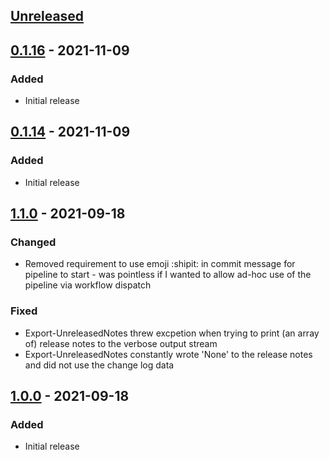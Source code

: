 ## [Unreleased]

## [0.1.16] - 2021-11-09
### Added
- Initial release

## [0.1.14] - 2021-11-09
### Added
- Initial release

## [1.1.0] - 2021-09-18
### Changed
- Removed requirement to use emoji :shipit: in commit message for pipeline to start - was pointless if I wanted to allow ad-hoc use of the pipeline via workflow dispatch

### Fixed
- Export-UnreleasedNotes threw excpetion when trying to print (an array of) release notes to the verbose output stream
- Export-UnreleasedNotes constantly wrote 'None' to the release notes and did not use the change log data

## [1.0.0] - 2021-09-18
### Added
- Initial release

[Unreleased]: https://github.com/codaamok/test123/compare/0.1.16..HEAD
[0.1.16]: https://github.com/codaamok/test123/compare/0.1.14..0.1.16
[0.1.14]: https://github.com/codaamok/test123/compare/1.1.0..0.1.14
[1.1.0]: https://github.com/codaamok/test123/compare/1.0.0..1.1.0
[1.0.0]: https://github.com/codaamok/test123/tree/1.0.0